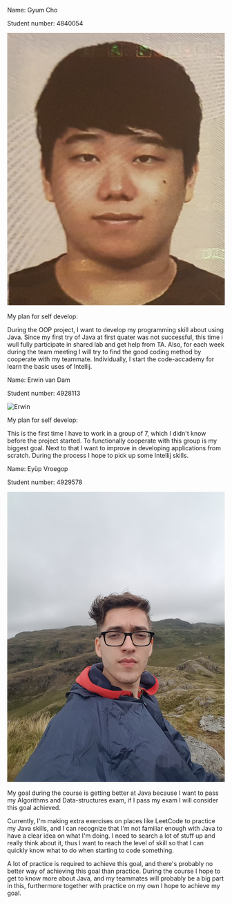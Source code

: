 Name: Gyum Cho

Student number: 4840054

![Gyum](Gyum_Picture.jpg)

My plan for self develop: 

During the OOP project, I want to develop my programming skill about using Java. Since my first try of Java at first quater was not successful, this time i wull fully participate in shared lab and get help from TA. Also, for each week during the team meeting I will try to find the good coding method by cooperate with my teammate. Individually, I start the code-accademy for learn the basic uses of Intellij.


Name: Erwin van Dam

Student number: 4928113

![Erwin](Erwin_Picture.jpg)

My plan for self develop:

This is the first time I have to work in a group of 7, which I didn't know before the project started. To functionally cooperate with this group is my biggest goal. Next to that I want to improve in developing applications from scratch. During the process I hope to pick up some Intellij skills. 

Name: Eyüp Vroegop

Student number: 4929578

![Eyup](Eyup_Picture.jpg)

My goal during the course is getting better at Java because I want to pass my Algorithms and Data-structures exam, if I pass my exam I will consider this goal achieved.

Currently, I'm making extra exercises on places like LeetCode to practice my Java skills, and I can  recognize that I'm not familiar enough with Java to have a clear idea on what I'm doing. I need to search a lot of stuff up and really think about it, thus I want to reach the level of skill so that I can quickly know what to do when starting to code something. 

A lot of practice is required to achieve this goal, and there's probably no better way of achieving this goal than practice. During the course I hope to get to know more about Java, and my teammates will probably be a big part in this, furthermore together with practice on my own I hope to achieve my goal.